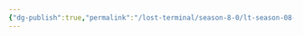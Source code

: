 ```yaml
---
{"dg-publish":true,"permalink":"/lost-terminal/season-8-0/lt-season-08-0/","hide":true,"tags":["project/lt"],"noteIcon":""}
---
```



 